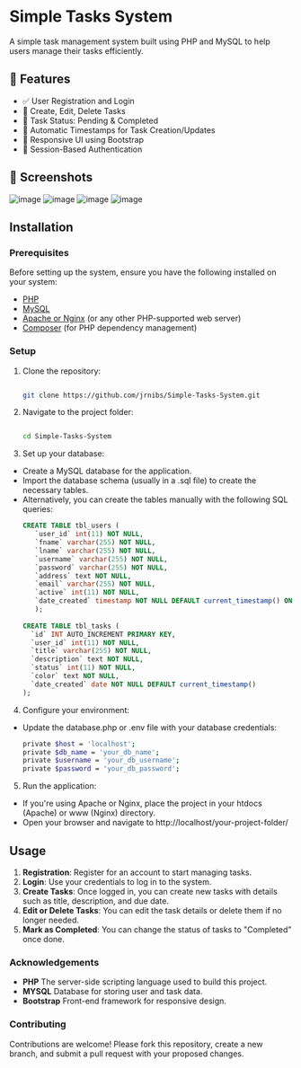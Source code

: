 # Simple Tasks System

A simple task management system built using PHP and MySQL to help users manage their tasks efficiently.

## 🚀 Features

- ✅ User Registration and Login
- 📝 Create, Edit, Delete Tasks
- 📌 Task Status: Pending & Completed
- 📅 Automatic Timestamps for Task Creation/Updates
- 📱 Responsive UI using Bootstrap
- 🔐 Session-Based Authentication

## 📸 Screenshots

![image](https://github.com/user-attachments/assets/5bc230d9-1a9a-4f59-9832-40a933c5995e)
![image](https://github.com/user-attachments/assets/a28ba235-8476-4022-a23f-6c54372a38c8)
![image](https://github.com/user-attachments/assets/32fbe1cf-cfeb-43a7-8663-e8f8231b4d67)
![image](https://github.com/user-attachments/assets/552ad6d2-c8b4-4342-845b-89006056b54f)



## Installation

### Prerequisites

Before setting up the system, ensure you have the following installed on your system:

- [PHP](https://www.php.net/)
- [MySQL](https://www.mysql.com/)
- [Apache or Nginx](https://httpd.apache.org/) (or any other PHP-supported web server)
- [Composer](https://getcomposer.org/) (for PHP dependency management)

### Setup

1. Clone the repository:
   ```bash
   
   git clone https://github.com/jrnibs/Simple-Tasks-System.git

2. Navigate to the project folder:
   ```bash
   
   cd Simple-Tasks-System

3. Set up your database:
   
- Create a MySQL database for the application.
- Import the database schema (usually in a .sql file) to create the necessary tables.
- Alternatively, you can create the tables manually with the following SQL queries:
   ``` sql
   CREATE TABLE tbl_users (
      `user_id` int(11) NOT NULL,
      `fname` varchar(255) NOT NULL,
      `lname` varchar(255) NOT NULL,
      `username` varchar(255) NOT NULL,
      `password` varchar(255) NOT NULL,
      `address` text NOT NULL,
      `email` varchar(255) NOT NULL,
      `active` int(11) NOT NULL,
      `date_created` timestamp NOT NULL DEFAULT current_timestamp() ON UPDATE current_timestamp()
      );
    
   CREATE TABLE tbl_tasks (
     `id` INT AUTO_INCREMENT PRIMARY KEY,
     `user_id` int(11) NOT NULL,
     `title` varchar(255) NOT NULL,
     `description` text NOT NULL,
     `status` int(11) NOT NULL,
     `color` text NOT NULL,
     `date_created` date NOT NULL DEFAULT current_timestamp()
   );

4. Configure your environment:
- Update the database.php or .env file with your database credentials:
   ``` bash
   private $host = 'localhost';
   private $db_name = 'your_db_name';
   private $username = 'your_db_username';
   private $password = 'your_db_password';

5. Run the application:
- If you're using Apache or Nginx, place the project in your htdocs (Apache) or www (Nginx) directory.
- Open your browser and navigate to http://localhost/your-project-folder/

## Usage

1. **Registration**: Register for an account to start managing tasks.
2. **Login**: Use your credentials to log in to the system.
3. **Create Tasks**: Once logged in, you can create new tasks with details such as title, description, and due date.
4. **Edit or Delete Tasks**: You can edit the task details or delete them if no longer needed.
5. **Mark as Completed**: You can change the status of tasks to "Completed" once done.

### Acknowledgements

- **PHP** The server-side scripting language used to build this project.
- **MYSQL** Database for storing user and task data.
- **Bootstrap** Front-end framework for responsive design.

### Contributing

Contributions are welcome! Please fork this repository, create a new branch, and submit a pull request with your proposed changes.

